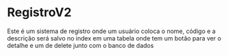 # RegistroV2

Este é um sistema de registro onde um usuário coloca o nome, código e a descrição será salvo no index em uma tabela onde tem um botão para ver o detalhe e um de delete junto com o banco de dados 